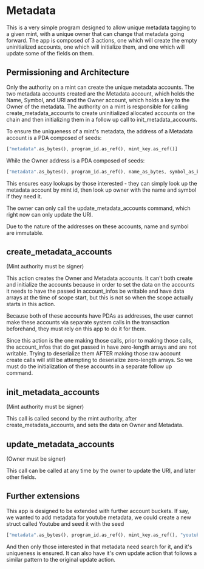 # Metadata

This is a very simple program designed to allow unique metadata tagging to a given mint, with a unique owner
that can change that metadata going forward. The app is composed of 3 actions, one which will create the empty
uninitialized accounts, one which will initialize them, and one which will update some of the fields on them.

## Permissioning and Architecture

Only the authority on a mint can create the unique metadata accounts. The two metadata accounts created are the Metadata account, which holds the Name, Symbol, and URI and the Owner account, which holds a key to the Owner of
the metadata. The authority on a mint is responsible for calling create_metadata_accounts to create uninitialized
allocated accounts on the chain and then initializing them in a follow up call to init_metadata_accounts.

To ensure the uniqueness of a mint's metadata, the address of a Metadata account is a PDA composed of seeds:

```rust
["metadata".as_bytes(), program_id.as_ref(), mint_key.as_ref()]
```

While the Owner address is a PDA composed of seeds:

```rust
["metadata".as_bytes(), program_id.as_ref(), name_as_bytes, symbol_as_bytes]
```

This ensures easy lookups by those interested - they can simply look up the metadata account by mint id, then
look up owner with the name and symbol if they need it.

The owner can only call the update_metadata_accounts command, which right now can only update the URI.

Due to the nature of the addresses on these accounts, name and symbol are immutable.

## create_metadata_accounts

(Mint authority must be signer)

This action creates the Owner and Metadata accounts. It can't both create and initialize the accounts because in
order to set the data on the accounts it needs to have the passed in account_infos be writable and have data
arrays at the time of scope start, but this is not so when the scope actually starts in this action.

Because both of these accounts have PDAs as addresses, the user cannot make these accounts
via separate system calls in the transaction beforehand, they must rely on this app to do it for them.

Since this action is the one making those calls, prior to making those calls, the account_infos that
do get passed in have zero-length arrays and are not writable. Trying to deserialize them AFTER making
those raw account create calls will still be attempting to deserialize zero-length arrays.
So we must do the initialization of these accounts in a separate follow up command.

## init_metadata_accounts

(Mint authority must be signer)

This call is called second by the mint authority, after create_metadata_accounts, and sets the data on Owner and
Metadata.

## update_metadata_accounts

(Owner must be signer)

This call can be called at any time by the owner to update the URI, and later other fields.

## Further extensions

This app is designed to be extended with further account buckets. If say, we wanted to add metadata for youtube
metadata, we could create a new struct called Youtube and seed it with the seed

```rust
["metadata".as_bytes(), program_id.as_ref(), mint_key.as_ref(), "youtube".as_bytes()]
```

And then only those interested in that metadata need search for it, and it's uniqueness is ensured. It can also
have it's own update action that follows a similar pattern to the original update action.
